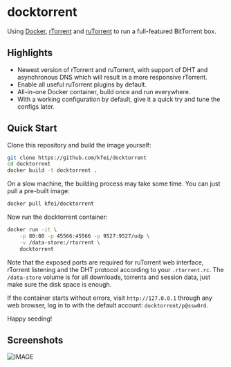 # docktorrent

Using [Docker](https://www.docker.com/),
[rTorrent](http://rakshasa.github.io/rtorrent/) and
[ruTorrent](https://github.com/Novik/ruTorrent) to run a full-featured
BitTorrent box.

## Highlights

  - Newest version of rTorrent and ruTorrent, with support of DHT and
    asynchronous DNS which will result in a more responsive rTorrent.
  - Enable all useful ruTorrent plugins by default.
  - All-in-one Docker container, build once and run everywhere.
  - With a working configuration by default, give it a quick try and tune the
    configs later.

## Quick Start

Clone this repository and build the image yourself:
```bash
git clone https://github.com/kfei/docktorrent
cd docktorrent
docker build -t docktorrent .
```

On a slow machine, the building process may take some time. You can just pull
a pre-built image:
```bash
docker pull kfei/docktorrent
```

Now run the docktorrent container:
```bash
docker run -it \
    -p 80:80 -p 45566:45566 -p 9527:9527/udp \
    -v /data-store:/rtorrent \
    docktorrent
```
Note that the exposed ports are required for ruTorrent web interface, rTorrent
listening and the DHT protocol according to your `.rtorrent.rc`. The
`/data-store` volume is for all downloads, torrents and session data, just make
sure the disk space is enough.

If the container starts without errors, visit `http://127.0.0.1` through any web
browser, log in to with the default account: `docktorrent/p@ssw0rd`.

Happy seeding!

## Screenshots

![IMAGE](http://i.imgur.com/CHHYIRR.png)
